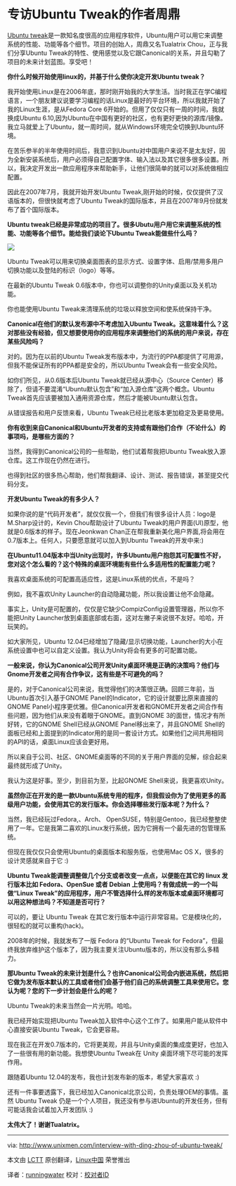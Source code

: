 专访Ubuntu Tweak的作者周鼎
================================================================================
[Ubuntu tweak][1]是一款知名度很高的应用程序软件，Ubuntu用户可以用它来调整系统的性能、功能等各个细节。项目的创始人，周鼎又名Tualatrix Chou，正与我们分享Ubuntu Tweak的特性、使用感觉以及它跟Canonical的关系，并且勾勒了项目的未来计划蓝图。享受吧！

**你什么时候开始使用linux的，并基于什么使你决定开发Ubuntu tweak？**

我开始使用Linux是在2006年底，那时刚开始我的大学生活。当时我正在学C编程语言，一个朋友建议说要学习编程的话Linux是最好的平台环境，所以我就开始了我的Linux生涯，是从Fedora Core 6开始的。但用了仅仅只有一周的时间，我就换成Ubuntu 6.10,因为Ubuntu在中国有更好的社区，也有更好更快的源库/镜像。我立马就爱上了Ubuntu，就一周时间，就从Windows环境完全切换到Ubuntu环境。

在苦乐参半的半年使用时间后，我意识到Ubuntu对中国用户来说不是太友好，因为全新安装系统后，用户必须得自己配置字体、输入法以及其它很多很多设置。所以，我决定开发出一款应用程序来帮助新手，让他们很简单的就可以对系统做相应配置。

因此在2007年7月，我就开始开发Ubuntu Tweak,刚开始的时候，仅仅提供了汉语版本的，但很快就考虑了Ubuntu Tweak的国际版本，并且在2007年9月份就发布了首个国际版本。

**Ubuntu tweak已经是非常成功的项目了。很多Ubutu用户用它来调整系统的性能、功能等各个细节。能给我们谈论下Ubuntu Tweak能做些什么吗？**

![](http://180016988.r.cdn77.net/wp-content/uploads/2012/03/tualatrix1.jpg)

Ubuntu Tweak可以用来切换桌面图表的显示方式、设置字体、启用/禁用多用户切换功能以及登陆的标识（logo）等等。

在最新的Ubuntu Tweak 0.6版本中，你也可以调整你的Unity桌面以及关机功能。

你也能使用Ubuntu Tweak来清理系统的垃圾以释放空间和使系统保持干净。

**Canonical在他们的默认发布源中不考虑加入Ubuntu Tweak。这意味着什么？这对那些没有经验，但又想要使用你的应用程序来调整他们的系统的用户来说，存在某些风险吗？**

对的。因为在以前的Ubuntu Tweak发布版本中，为流行的PPA都提供了可用源，但我不能保证所有的PPA都是安全的，所以Ubuntu Tweak会有一些安全风险。

如你们所见，从0.6版本后Ubuntu Tweak就已经从源中心（Source Center）移除了，但请不要混淆“Ubuntu默认包含”和“加入源仓库”这两个概念。Ubuntu Tweak首先应该要被加入通用资源仓库，然后才能被Ubuntu默认包含。

从错误报告和用户反馈来看，Ubuntu Tweak已经比老版本更加稳定及更易使用。

**你有收到来自Canonical和Ubuntu开发者的支持或有跟他们合作（不论什么）的事项吗，是哪些方面的？**

当然，我得到Canonical公司的一些帮助，他们试着帮我把Ubuntu Tweak放入源仓库。这工作现在仍然在进行。

也得到社区的很多热心帮助，他们帮我翻译、设计、测试、报告错误，甚至提交代码分支。

**开发Ubuntu Tweak的有多少人？**

如果你说的是“代码开发者”，就仅仅我一个，但我们有很多设计人员：logo是M.Sharp设计的，Kevin Chou帮助设计了Ubuntu Tweak的用户界面(UI)原型，他就是0.6版本的样子。现在Jeonkwan Chan正在帮我重新美化用户界面,将会用在0.7版本上。任何人，只要愿意就可以加入到Ubuntu Tweak的开发中来:)

**在Ubuntu11.04版本中当Unity出现时，许多Ubuntu用户抱怨其可配置性不好，您对这个怎么看的？这个特殊的桌面环境能有些什么多适用性的配置能力呢？**

我喜欢桌面系统的可配置高适应性，这是Linux系统的优点，不是吗？

例如，我不喜欢Unity Launcher的自动隐藏功能，所以我设置让他不会隐藏。

事实上，Unity是可配置的，仅仅是它缺少CompizConfig设置管理器，所以你不能把Unity Launcher放到桌面底部或右面，这对左撇子来说很不友好。哈哈，开玩笑的。

如大家所见，Ubuntu 12.04已经增加了隐藏/显示切换功能，Launcher的大小在系统设置中也可以自定义设置。我认为Unity将会有更多的可配置功能。

**一般来说，你认为Canonical公司开发Unity桌面环境是正确的决策吗？他们与 Gnome开发者之间有合作争议，这有些是不可避免的吗？**

是的，对于Canonical公司来说，我觉得他们的决策很正确。回顾三年前，当Ubuntu首次引入基于GNOME Panel的Indicator，它的设计就要比原来直接的GNOME Panel小程序更优雅。但Canonical开发者和GNOME开发者之间合作有些问题，因为他们从来没有着眼于GNOME。直到GNOME 3的面世，情况才有所好转，它的GNOME Shell已经从GNOME Panel移出来了，并且GNOME Shell的面板已经和上面提到的Indicator用的是同一套设计方式。如果他们之间共用相同的API的话，桌面Linux应该会更好用。

所以来自于公司、社区、GNOME桌面等的不同的关于用户界面的见解，综合起来最终就形成了Unity。

我认为这是好事。至少，到目前为至，比起GNOME Shell来说，我更喜欢Unity。

**虽然你正在开发的是一款Ubuntu系统专用的程序，但我假设你为了使用更多的高级用户功能，会使用其它的发行版本。你会选择哪些发行版本呢？为什么？**

当然，我已经玩过Fedora,、Arch、 OpenSUSE，特别是Gentoo，我已经整整使用了一年。它是我第二喜欢的Linux发行系统，因为它拥有一个最先进的包管理系统。

但现在我仅仅只会使用Ubuntu的桌面版本和服务版，也使用Mac OS X，很多的设计灵感就来自于它 :)

**Ubuntu Tweak能调整调整做几个分支或者改变一点点，以便能在其它的 linux 发行版本比如 Fedora、OpenSue 或者 Debian 上使用吗？有做成统一的一个叫做“Linux Tweak”的应用程序，用户不管选择什么样的发布版本或桌面环境都可以用这种想法吗？不知道是否可行？**

可以的，要让 Ubuntu Tweak 在其它发行版本中运行非常容易。它是模块化的，很轻松的就可以重构(hack)。

2008年的时候，我就发布了一版 Fedora 的“Ubuntu Tweak for Fedora”，但最终我放弃维护这个版本了，因为我主要关注Ubuntu版本的，所以没有那么多精力。

**那Ubuntu Tweak的未来计划是什么？也许Canonical公司会内嵌进系统，然后把它做为发布版本默认的工具或者他们会基于他们自己的系统调整工具来使用它。您认为呢？您的下一步计划会是什么的呢？**

Ubuntu Tweak的未来当然会一片光明。哈哈。

我已经开始实现把Ubuntu Tweak加入软件中心这个工作了。如果用户能从软件中心直接安装Ubuntu Tweak，它会更容易。

现在我正在开发0.7版本的，它将更美观，并且与Unity桌面的集成度更好，也加入了一些很有用的新功能。我想使Ubuntu Tweak在 Unity 桌面环境下尽可能的发挥作用。

跟随着Ubuntu 12.04的发布，我也计划发布新的版本，希望大家喜欢 :)

还有一件事要透露下，我已经加入Canonical北京公司，负责处理OEM的事情。虽然 Ubuntu Tweak 仍是一个个人项目，我还没有参与进Ubuntu的开发任务，但有可能话我会试着加入开发团队 :)

**太伟大了！谢谢Tualatrix。**

--------------------------------------------------------------------------------

via: http://www.unixmen.com/interview-with-ding-zhou-of-ubuntu-tweak/

本文由 [LCTT](https://github.com/LCTT/TranslateProject) 原创翻译，[Linux中国](http://linux.cn/) 荣誉推出

译者：[runningwater](https://github.com/runningwater) 校对：[校对者ID](https://github.com/校对者ID)

[1]:http://ubuntu-tweak.com/
